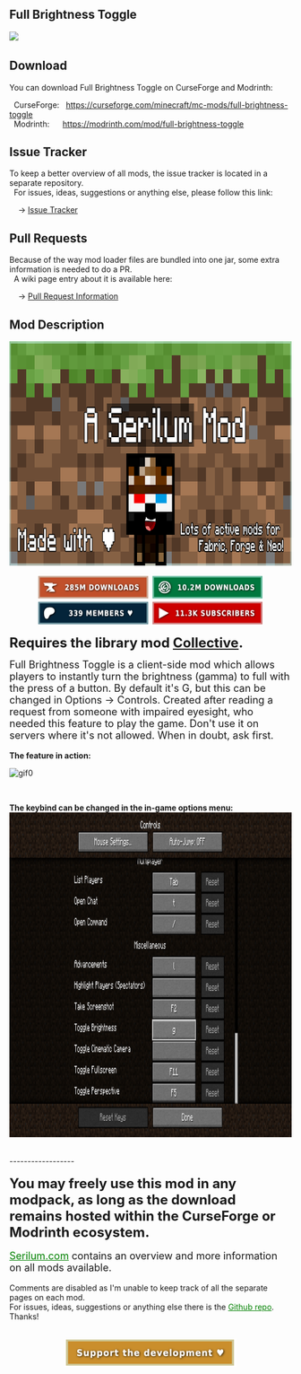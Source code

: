 <h2>Full Brightness Toggle</h2>
<p><a href="https://github.com/Serilum/Full-Brightness-Toggle"><img src="https://serilum.com/assets/data/logo/full-brightness-toggle.png"></a></p><h2>Download</h2>
<p>You can download Full Brightness Toggle on CurseForge and Modrinth:</p><p>&nbsp;&nbsp;CurseForge: &nbsp;&nbsp;<a href="https://curseforge.com/minecraft/mc-mods/full-brightness-toggle">https://curseforge.com/minecraft/mc-mods/full-brightness-toggle</a><br>&nbsp;&nbsp;Modrinth: &nbsp;&nbsp;&nbsp;&nbsp;&nbsp;<a href="https://modrinth.com/mod/full-brightness-toggle">https://modrinth.com/mod/full-brightness-toggle</a></p>
<h2>Issue Tracker</h2>
<p>To keep a better overview of all mods, the issue tracker is located in a separate repository.<br>&nbsp;&nbsp;For issues, ideas, suggestions or anything else, please follow this link:</p>
<p>&nbsp;&nbsp;&nbsp;&nbsp;-> <a href="https://serilum.com/url/issue-tracker">Issue Tracker</a></p>
<h2>Pull Requests</h2>
<p>Because of the way mod loader files are bundled into one jar, some extra information is needed to do a PR.<br>&nbsp;&nbsp;A wiki page entry about it is available here:</p>
<p>&nbsp;&nbsp;&nbsp;&nbsp;-> <a href="https://serilum.com/url/pull-requests">Pull Request Information</a></p>
<h2>Mod Description</h2>
<p style="text-align:center"><a href="https://serilum.com/" rel="nofollow"><img src="https://github.com/Serilum/.cdn/raw/main/description/header/header.png" alt="" width="838" height="400"></a></p>
<p style="text-align:center"><a href="https://curseforge.com/members/serilum/projects" rel="nofollow"><img src="https://raw.githubusercontent.com/Serilum/.data-workflow/main/badges/svg/curseforge.svg" width="200"></a> <a href="https://modrinth.com/user/Serilum" rel="nofollow"><img src="https://raw.githubusercontent.com/Serilum/.data-workflow/main/badges/svg/modrinth.svg" width="200"></a> <a href="https://patreon.com/serilum" rel="nofollow"><img src="https://raw.githubusercontent.com/Serilum/.data-workflow/main/badges/svg/patreon.svg" width="200"></a> <a href="https://youtube.com/@serilum" rel="nofollow"><img src="https://raw.githubusercontent.com/Serilum/.data-workflow/main/badges/svg/youtube.svg" width="200"></a></p>
<p><strong><span style="font-size:24px">Requires the library mod&nbsp;<a style="font-size:24px" href="https://curseforge.com/minecraft/mc-mods/collective" rel="nofollow">Collective</a>.<br></span></strong></p>
<p><span style="font-size:18px">Full Brightness Toggle is a client-side mod which allows players to instantly turn the brightness (gamma) to full with the press of a button. By default it's G, but this can be changed in Options -&gt; Controls. Created after reading a request from someone with impaired eyesight, who needed this feature to play the game. Don't use it on servers where it's not allowed. When in doubt, ask first.<br></span><span style="font-size:14px"><strong><br>The feature in action:</strong></span></p>
<div class="spoiler">
<p><picture><img src="https://github.com/Serilum/.cdn/raw/main/projects/full-brightness-toggle/a.gif" alt="gif0" width="1000" height="520"></picture></p>
</div>
<p>&nbsp;</p>
<p><strong><span style="font-size:14px"><strong>The keybind can be changed in the in-game options menu:</strong></span><br><picture><img src="https://github.com/Serilum/.cdn/raw/main/projects/full-brightness-toggle/b.png" width="1142" height="579"></picture></strong></p>
<p><br>------------------<br><br><span style="font-size:24px"><strong>You may freely use this mod in any modpack, as long as the download remains hosted within the CurseForge or Modrinth ecosystem.</strong></span><br><br><span style="font-size:18px"><a style="font-size:18px;color:#008000" href="https://serilum.com/" rel="nofollow">Serilum.com</a> contains an overview and more information on all mods available.</span><br><br><span style="font-size:14px">Comments are disabled as I'm unable to keep track of all the separate pages on each mod.</span><span style="font-size:14px"><br>For issues, ideas, suggestions or anything else there is the&nbsp;<a style="font-size:14px;color:#008000" href="https://github.com/Serilum/.issue-tracker" rel="nofollow">Github repo</a>. Thanks!</span><span style="font-size:6px"><br><br></span></p>
<p style="text-align:center"><a href="https://serilum.com/donate" rel="nofollow"><img src="https://github.com/Serilum/.cdn/raw/main/description/projects/support.svg" alt="" width="306" height="50"></a></p>
